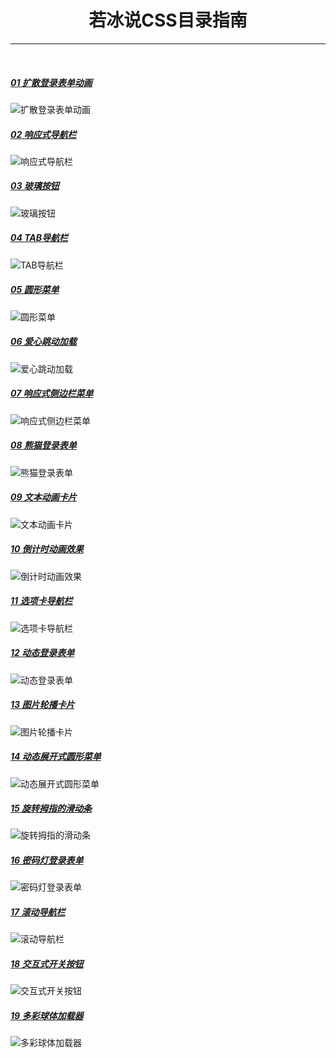 <h1 align="center" style="text-align:center;">
    若冰说CSS目录指南
</h1>

---

<br />

##### [01 扩散登录表单动画](/若冰说CSS/01-扩散登录表单动画)

![扩散登录表单动画](https://gitee.com/XiaoSaurus_dev/xiaosaurus-drawingbed/raw/master/imgs/01-扩散登录表单动画.gif)

##### [02 响应式导航栏](/若冰说CSS/02-响应式导航栏)
![响应式导航栏](https://gitee.com/XiaoSaurus_dev/xiaosaurus-drawingbed/raw/master/imgs/02-响应式导航栏.gif)

##### [03 玻璃按钮](/若冰说CSS/03-玻璃按钮)

![玻璃按钮](https://gitee.com/XiaoSaurus_dev/xiaosaurus-drawingbed/raw/master/imgs/03-玻璃按钮.gif)

##### [04 TAB导航栏](/若冰说CSS/04-TAB导航栏)

![TAB导航栏](https://gitee.com/XiaoSaurus_dev/xiaosaurus-drawingbed/raw/master/imgs/04-TAB导航栏.gif)

##### [05 圆形菜单](/若冰说CSS/05-圆形菜单)

![圆形菜单](https://gitee.com/XiaoSaurus_dev/xiaosaurus-drawingbed/raw/master/imgs/05-圆形菜单.gif)

##### [06 爱心跳动加载](/若冰说CSS/06-爱心跳动加载)

![爱心跳动加载](https://gitee.com/XiaoSaurus_dev/xiaosaurus-drawingbed/raw/master/imgs/06-爱心跳动加载.gif)

##### [07 响应式侧边栏菜单](/若冰说CSS/07-响应式侧边栏菜单)

![响应式侧边栏菜单](https://gitee.com/XiaoSaurus_dev/xiaosaurus-drawingbed/raw/master/imgs/07-响应式侧边栏菜单.gif)

##### [08 熊猫登录表单](/若冰说CSS/08-熊猫登录表单)

![熊猫登录表单](https://gitee.com/XiaoSaurus_dev/xiaosaurus-drawingbed/raw/master/imgs/08-熊猫登录表单.gif)

##### [09 文本动画卡片](/若冰说CSS/09-文本动画卡片)

![文本动画卡片](https://gitee.com/XiaoSaurus_dev/xiaosaurus-drawingbed/raw/master/imgs/09-文本动画卡片.gif)

##### [10 倒计时动画效果](/若冰说CSS/10-倒计时动画效果)

![倒计时动画效果](https://gitee.com/XiaoSaurus_dev/xiaosaurus-drawingbed/raw/master/imgs/10-倒计时动画效果.gif)

##### [11 选项卡导航栏](/若冰说CSS/11-选项卡导航栏)

![选项卡导航栏](https://gitee.com/XiaoSaurus_dev/xiaosaurus-drawingbed/raw/master/imgs/11-选项卡导航栏.gif)




##### [12 动态登录表单](/若冰说CSS/12-选项卡导航栏)

![动态登录表单](https://gitee.com/XiaoSaurus_dev/xiaosaurus-drawingbed/raw/master/imgs/12-动态登录表单.gif)

##### [13 图片轮播卡片](/若冰说CSS/13-图片轮播卡片)

![图片轮播卡片](https://gitee.com/XiaoSaurus_dev/xiaosaurus-drawingbed/raw/master/imgs/13-图片轮播卡片.gif)

##### [14 动态展开式圆形菜单](/若冰说CSS/14-动态展开式圆形菜单)

![动态展开式圆形菜单](https://gitee.com/XiaoSaurus_dev/xiaosaurus-drawingbed/raw/master/imgs/14-动态展开式圆形菜单.gif)

##### [15 旋转拇指的滑动条](/若冰说CSS/15-旋转拇指的滑动条)

![旋转拇指的滑动条](https://gitee.com/XiaoSaurus_dev/xiaosaurus-drawingbed/raw/master/imgs/15-旋转拇指的滑动条.gif)

##### [16 密码灯登录表单](/若冰说CSS/16-密码灯登录表单)

![密码灯登录表单](https://gitee.com/XiaoSaurus_dev/xiaosaurus-drawingbed/raw/master/imgs/16-密码灯登录表单.gif)

##### [17 滚动导航栏](/若冰说CSS/17-滚动导航栏)

![滚动导航栏](https://gitee.com/XiaoSaurus_dev/xiaosaurus-drawingbed/raw/master/imgs/17-滚动导航栏.gif)

##### [18 交互式开关按钮](/若冰说CSS/18-交互式开关按钮)

![交互式开关按钮](https://gitee.com/XiaoSaurus_dev/xiaosaurus-drawingbed/raw/master/imgs/18-交互式开关按钮.gif)

##### [19 多彩球体加载器](/若冰说CSS/19-多彩球体加载器)

![多彩球体加载器](https://gitee.com/XiaoSaurus_dev/xiaosaurus-drawingbed/raw/master/imgs/19-多彩球体加载器.gif)
